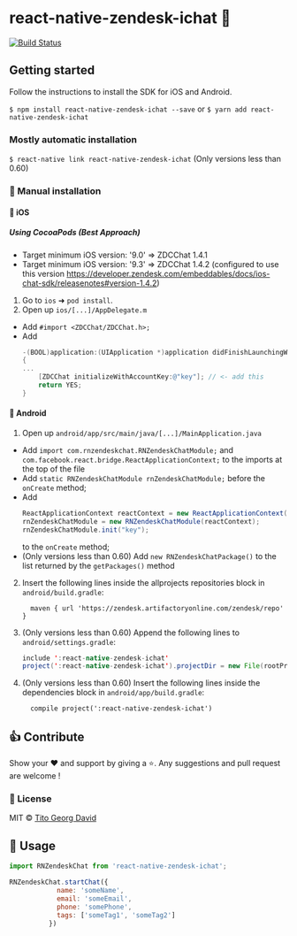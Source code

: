 # react-native-zendesk-ichat :mega:


[![Build Status](https://img.shields.io/npm/v/react-native-zendesk-ichat)](https://www.npmjs.com/package/react-native-zendesk-ichat)

## Getting started

Follow the instructions to install the SDK for iOS and Android.

`$ npm install react-native-zendesk-ichat --save` or  `$ yarn add react-native-zendesk-ichat`

### Mostly automatic installation

`$ react-native link react-native-zendesk-ichat` (Only versions less than 0.60)

### :blue_book: Manual installation


#### :iphone: iOS

##### Using CocoaPods (Best Approach)

- Target minimum iOS version: '9.0' => ZDCChat 1.4.1
- Target minimum iOS version: '9.3' => ZDCChat 1.4.2 (configured to use this version https://developer.zendesk.com/embeddables/docs/ios-chat-sdk/releasenotes#version-1.4.2)

1. Go to `ios` ➜ `pod install`.
2. Open up `ios/[...]/AppDelegate.m`
  - Add `#import <ZDCChat/ZDCChat.h>;`
  - Add 
	```objective-c
 	-(BOOL)application:(UIApplication *)application didFinishLaunchingWithOptions:(NSDictionary *)launchOptions
	{
	...
		[ZDCChat initializeWithAccountKey:@"key"]; // <- add this
   		return YES;
	}
 	```

#### :iphone: Android

1. Open up `android/app/src/main/java/[...]/MainApplication.java`
  - Add `import com.rnzendeskchat.RNZendeskChatModule;` and `com.facebook.react.bridge.ReactApplicationContext;` to the imports at the top of the file
  - Add `static RNZendeskChatModule rnZendeskChatModule;` before the `onCreate` method;
  - Add 
  	```java 
	ReactApplicationContext reactContext = new ReactApplicationContext(this);
	rnZendeskChatModule = new RNZendeskChatModule(reactContext);
	rnZendeskChatModule.init("key");
	```
	to the `onCreate` method;
  - (Only versions less than 0.60) Add `new RNZendeskChatPackage()` to the list returned by the `getPackages()` method
2. Insert the following lines inside the allprojects repositories block in `android/build.gradle`:
  	```
	  maven { url 'https://zendesk.artifactoryonline.com/zendesk/repo' }
	```
3. (Only versions less than 0.60)  Append the following lines to `android/settings.gradle`:
  	```java
  	include ':react-native-zendesk-ichat'
  	project(':react-native-zendesk-ichat').projectDir = new File(rootProject.projectDir, '../node_modules/react-native-zendesk-ichat/android')
  	```
4. (Only versions less than 0.60)  Insert the following lines inside the dependencies block in `android/app/build.gradle`:
  	```
      compile project(':react-native-zendesk-ichat')
  	```

## 👍 Contribute

Show your ❤️ and support by giving a ⭐. Any suggestions and pull request are welcome !

### 📝 License

MIT © [Tito Georg David](https://github.com/davidtito1992)

## :rocket: Usage
```javascript
import RNZendeskChat from 'react-native-zendesk-ichat';

RNZendeskChat.startChat({
            name: 'someName',
            email: 'someEmail',
            phone: 'somePhone',
            tags: ['someTag1', 'someTag2']
          })
```
